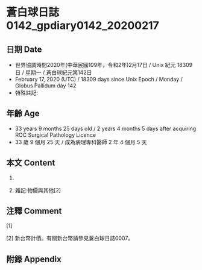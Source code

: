 # 蒼白球日誌0142_gpdiary0142_20200217 #

## 日期 Date ##

* 世界協調時間2020年(中華民國109年，令和2年)2月17日 / Unix 紀元 18309 日 / 星期一 / 蒼白球紀元第142日
* February 17, 2020 (UTC) / 18309 days since Unix Epoch / Monday / Globus Pallidum day 142
* 特殊註記:

## 年齡 Age ##

* 33 years 9 months 25 days old / 2 years 4 months 5 days after acquiring ROC Surgical Pathology Licence
* 33 歲 9 個月 25 天 / 成為病理專科醫師 2 年 4 個月 5 天

## 本文 Content ##

1. 

    
2. 雜記:物價與其他[2]

    

## 注釋 Comment ##

[1] 


[2] 新台幣計價。有關新台幣請參見蒼白球日誌0007。



## 附錄 Appendix ##

